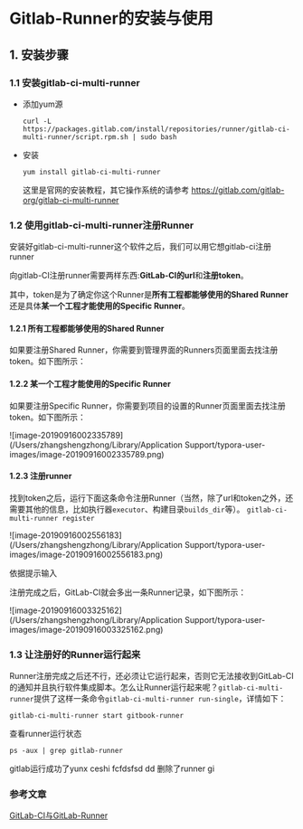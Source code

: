 # Gitlab-Runner的安装与使用

## 1. 安装步骤

### 1.1 安装gitlab-ci-multi-runner

- 添加yum源

  ```
  curl -L https://packages.gitlab.com/install/repositories/runner/gitlab-ci-multi-runner/script.rpm.sh | sudo bash
  ```

- 安装

  ```
  yum install gitlab-ci-multi-runner
  ```

  这里是官网的安装教程，其它操作系统的请参考
  <https://gitlab.com/gitlab-org/gitlab-ci-multi-runner>

### 1.2 使用gitlab-ci-multi-runner注册Runner

安装好gitlab-ci-multi-runner这个软件之后，我们可以用它想gitlab-ci注册runner

向gitlab-CI注册runner需要两样东西:**GitLab-CI的url**和**注册token**。

其中，token是为了确定你这个Runner是**所有工程都能够使用的Shared Runner**还是具体**某一个工程才能使用的Specific Runner**。

#### 1.2.1 所有工程都能够使用的Shared Runner

如果要注册Shared Runner，你需要到管理界面的Runners页面里面去找注册token。如下图所示：

#### 1.2.2 某一个工程才能使用的Specific Runner

如果要注册Specific Runner，你需要到项目的设置的Runner页面里面去找注册token。如下图所示：

![image-20190916002335789](/Users/zhangshengzhong/Library/Application Support/typora-user-images/image-20190916002335789.png)

#### 1.2.3 注册runner

找到token之后，运行下面这条命令注册Runner（当然，除了url和token之外，还需要其他的信息，比如执行器`executor`、构建目录`builds_dir`等）。
`gitlab-ci-multi-runner register`

![image-20190916002556183](/Users/zhangshengzhong/Library/Application Support/typora-user-images/image-20190916002556183.png)

依据提示输入

注册完成之后，GitLab-CI就会多出一条Runner记录，如下图所示：

![image-20190916003325162](/Users/zhangshengzhong/Library/Application Support/typora-user-images/image-20190916003325162.png)

### 1.3 让注册好的Runner运行起来

Runner注册完成之后还不行，还必须让它运行起来，否则它无法接收到GitLab-CI的通知并且执行软件集成脚本。怎么让Runner运行起来呢？`gitlab-ci-multi-runner`提供了这样一条命令`gitlab-ci-multi-runner run-single`，详情如下：

```
gitlab-ci-multi-runner start gitbook-runner
```

查看runner运行状态

```
ps -aux | grep gitlab-runner
```

gitlab运行成功了yunx ceshi fcfdsfsd dd 删除了runner gi

### 参考文章

[GitLab-CI与GitLab-Runner](<https://www.jianshu.com/p/2b43151fb92e>)